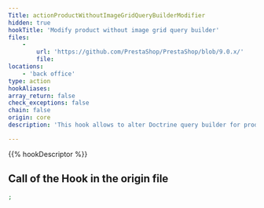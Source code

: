 ```yaml
---
Title: actionProductWithoutImageGridQueryBuilderModifier
hidden: true
hookTitle: 'Modify product without image grid query builder'
files:
    -
        url: 'https://github.com/PrestaShop/PrestaShop/blob/9.0.x/'
        file: 
locations:
    - 'back office'
type: action
hookAliases: 
array_return: false
check_exceptions: false
chain: false
origin: core
description: 'This hook allows to alter Doctrine query builder for product without image grid'

---
```


{{% hookDescriptor %}}

## Call of the Hook in the origin file

```php
;
```
